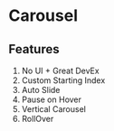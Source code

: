 # Carousel

## Features

1. No UI + Great DevEx
2. Custom Starting Index
3. Auto Slide
4. Pause on Hover
5. Vertical Carousel
6. RollOver

